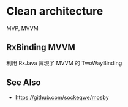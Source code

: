 # Clean architecture

MVP, MVVM

<!-- ![MVP](http://upload.wikimedia.org/wikipedia/commons/a/a0/MVC-Process.svg)

![MVVM](http://upload.wikimedia.org/wikipedia/commons/8/87/MVVMPattern.png)
-->

## RxBinding MVVM

利用 RxJava 實現了 MVVM 的 TwoWayBinding

## See Also

* https://github.com/sockeqwe/mosby